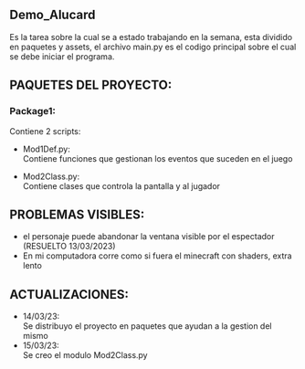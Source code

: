 ## Demo_Alucard
Es la tarea sobre la cual se a estado trabajando en la semana, esta dividido en paquetes y assets, el archivo main.py es el codigo principal sobre el cual se debe iniciar el programa.

## PAQUETES DEL PROYECTO:
### Package1:
Contiene 2 scripts:  
- Mod1Def.py:  
Contiene funciones que gestionan los eventos que suceden en el juego

- Mod2Class.py:  
Contiene clases que controla la pantalla y al jugador

## PROBLEMAS VISIBLES:
- el personaje puede abandonar la ventana visible por el espectador (RESUELTO 13/03/2023)
- En mi computadora corre como si fuera el minecraft con shaders, extra lento 

## ACTUALIZACIONES:
 - 14/03/23:  
    Se distribuyo el proyecto en paquetes que ayudan a la gestion del mismo
 - 15/03/23:  
    Se creo el modulo Mod2Class.py
